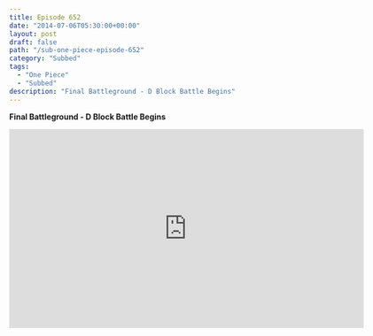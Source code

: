 ```yaml
---
title: Episode 652
date: "2014-07-06T05:30:00+00:00"
layout: post
draft: false
path: "/sub-one-piece-episode-652"
category: "Subbed"
tags:
  - "One Piece"
  - "Subbed"
description: "Final Battleground - D Block Battle Begins"
---
```


**Final Battleground - D Block Battle Begins**

<iframe width="640" height="360" src="https://www.rapidvideo.com/e/G6FRPG5G48" frameborder="0" marginwidth=0 marginheight=0 scrolling=no allowfullscreen></iframe>

